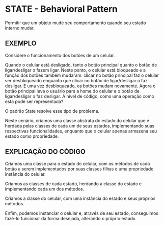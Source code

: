 # STATE - Behavioral Pattern

Permitir que um objeto mude seu comportamento quando seu estado interno mudar.

## EXEMPLO

Considere o funcionamento dos botões de um celular.

Quando o celular está desligado, tanto o botão principal quanto o botão de ligar/desligar o fazem ligar. Neste ponto, o celular está bloqueado e a função dos botões também mudaram: clicar no botão principal faz o celular ser desbloqueado enquanto que clicar no botão de ligar/desligar o faz desligar. E uma vez desbloqueado, os botões mudam novamente. Agora o botão principal leva o usuário para a home do celular e o botão de ligar/desligar o faz desligar. A nível de código, como uma operação como esta pode ser representada?

O padrão State resolve esse tipo de problema.

Neste cenário, criamos uma classe abstrata do estado do celular que é herdada pelas classes de cada um de seus estados, implementando suas respectivas funcionalidades, enquanto que o celular apenas armazena seu estado como propriedade.

## EXPLICAÇÃO DO CÓDIGO

Criamos uma classe para o estado do celular, com os métodos de cada botão a serem implementados por suas classes filhas e uma propriedade instância do celular.

Criamos as classes de cada estado, herdando a classe do estado e implementando cada um dos métodos.

Criamos a classe do celular, com uma instância do estado e seus próprios métodos.

Enfim, podemos instanciar o celular e, através de seu estado, conseguimos fazê-lo funcionar da forma desejada, alterando o próprio estado.
